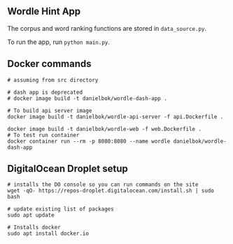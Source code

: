 Wordle Hint App
---------------

The corpus and word ranking functions are stored in `data_source.py`. 

To run the app, run `python main.py`.


## Docker commands

```shell
# assuming from src directory

# dash app is deprecated
# docker image build -t danielbok/wordle-dash-app .

# To build api server image
docker image build -t danielbok/wordle-api-server -f api.Dockerfile .

docker image build -t danielbok/wordle-web -f web.Dockerfile .
# To test run container
docker container run --rm -p 8080:8080 --name wordle danielbok/wordle-dash-app
```

## DigitalOcean Droplet setup

```shell
# installs the DO console so you can run commands on the site
wget -qO- https://repos-droplet.digitalocean.com/install.sh | sudo bash

# update existing list of packages
sudo apt update

# Installs docker
sudo apt install docker.io
```